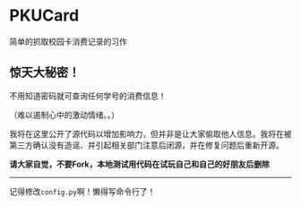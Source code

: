 # PKUCard
简单的抓取校园卡消费记录的习作



## 惊天大秘密！

不用知道密码就可查询任何学号的消费信息！

（难以遏制心中的激动情绪。。）

我将在这里公开了源代码以增加影响力，但并非是让大家偷取他人信息。我将在被第三方确认没有造谣、并引起相关部门注意后闭源，并在修复问题后重新开源。

**请大家自觉，不要Fork，本地测试用代码在试玩自己和自己的好朋友后删除**

---

记得修改`config.py`啊！懒得写命令行了！